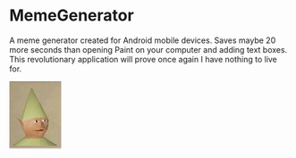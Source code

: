 # MemeGenerator
A meme generator created for Android mobile devices. Saves maybe 20 more seconds than opening Paint on your computer and adding text boxes. This revolutionary application will prove once again I have nothing to live for.


![Alt text](/app/src/main/res/drawable-xxhdpi/gnome_child.png?raw=true "hey")
